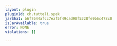 ```yaml
---
layout: plugin
pluginId: ch.tutteli.spek
jarSha1: b6f7644afcc7eaf5f49cad98f5328fe9b6c478c0
isJarAvailable: true
error: NONE
violations: []

---
```

